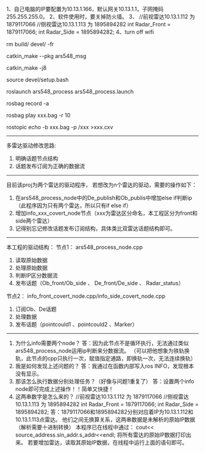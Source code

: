 1、自己电脑的IP要配置为10.13.1.166，默认网关10.13.1.1，子网掩码255.255.255.0。
2、软件使用时，要关掉防火墙。
3、
//前视雷达10.13.1.112 为 1879117066
//侧视雷达10.13.1.113 为 1895894282
int Radar_Front = 1879117066;
int Radar_Side  = 1895894282;
4、turn off wifi


rm build/ devel/ -fr

catkin_make --pkg ars548_msg

catkin_make -j8


source devel/setup.bash

roslaunch ars548_process ars548_process.launch

rosbag record -a

rosbag play xxx.bag -r 10

rostopic echo -b xxx.bag -p /xxx >xxx.cxv

-----------------------------
多雷达驱动修改思路:
1. 明确话题节点结构
2. 话题发布订阅为正确的数据流
-----------------------------
目前该proj为两个雷达的驱动程序，
若想改为n个雷达的驱动，需要的操作如下：
1. 在ars548_process_node中的De_publish和Ob_publis中增加else if判断ip（此程序因为只有两个雷达，所以只有if else if）
2. 增加info_xxx_covert_node节点（xxx为雷达区分命名，本工程区分为front和side两个雷达）
3. 记得别忘记修改话题发布订阅结构，具体类比双雷达话题结构即可。
-----------------------------
本工程的驱动结构：
节点1：
ars548_process_node.cpp
1. 读取原始数据
2. 处理原始数据
3. 判断IP区分数据流
4. 发布话题（Ob_front/Ob_side 、 De_front/De_side 、 Radar_status）

节点2：
info_front_covert_node.cpp/info_side_covert_node.cpp
1. 订阅Ob、De话题
2. 处理数据
3. 发布话题（pointcould1 、pointcould2 、Marker）
----------------------------------

1. 为什么info需要两个node？
答：因为此节点不是循环执行，无法通过类似ars548_process_node运用ip判断来分数据流。
（可以把他想象为铁轨换轨，此节点的cpp只执行一次，赋值指定通路，即换轨一次，无法连续换轨）
2. 我是如何发现上述问题的？
答：我通过在函数内部写入ros INFO，发现根本没有显示。
3. 那该怎么执行数据分别处理任务？（好像与问题1重复了）
答：设置两个info node即可完成上述操作！！简单又快捷！
4. 这两串数字是怎么来的？
//前视雷达10.13.1.112 为 1879117066
//侧视雷达10.13.1.113 为 1895894282
int Radar_Front = 1879117066;
int Radar_Side  = 1895894282;
答：1879117066和1895894282分别对应着IP为10.13.1.112和10.13.1.113点雷达。
他们之间无换算关系，这两串数据是未解析的原始IP数据（解析需要十进制转换）
本程序已在线程中通过：
cout<< source_address.sin_addr.s_addr<<endl;
将所有雷达的原始IP数据打印出来。
若要增加雷达，读取其原始IP数据，在线程中运行上面的语句即可。



